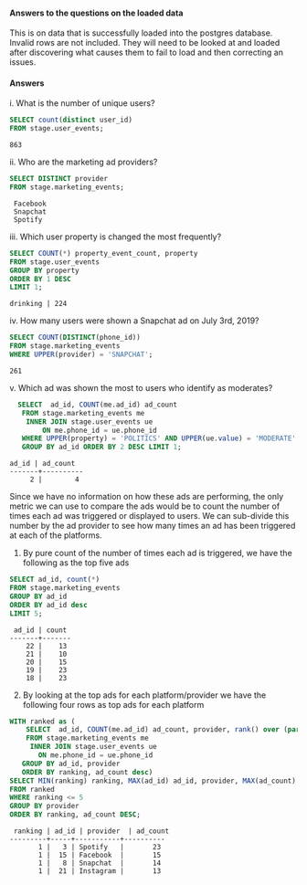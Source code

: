 #### Answers to the questions on the loaded data

This is on data that is successfully loaded into the postgres database. Invalid rows are not included. They will need to be looked at and loaded after discovering what causes them to fail to load and then correcting an issues. 

#### Answers
i. What is the number of unique users?

```sql
SELECT count(distinct user_id) 
FROM stage.user_events;
```
`863`

ii. Who are the marketing ad providers?

```sql
SELECT DISTINCT provider 
FROM stage.marketing_events;
```
```Instagram
 Facebook
 Snapchat
 Spotify
```

iii. Which user property is changed the most frequently?

```sql
SELECT COUNT(*) property_event_count, property 
FROM stage.user_events 
GROUP BY property 
ORDER BY 1 DESC
LIMIT 1;
```
` drinking | 224 `

iv. How many users were shown a Snapchat ad on July 3rd, 2019?

```sql
SELECT COUNT(DISTINCT(phone_id)) 
FROM stage.marketing_events 
WHERE UPPER(provider) = 'SNAPCHAT';
```
`261`

v. Which ad was shown the most to users who identify as moderates?

```sql
  SELECT  ad_id, COUNT(me.ad_id) ad_count 
   FROM stage.marketing_events me 
    INNER JOIN stage.user_events ue 
        ON me.phone_id = ue.phone_id 
   WHERE UPPER(property) = 'POLITICS' AND UPPER(ue.value) = 'MODERATE' 
   GROUP BY ad_id ORDER BY 2 DESC LIMIT 1;
```

```  
ad_id | ad_count 
-------+----------
     2 |        4
```

Since we have no information on how these ads are performing, the only metric we can use to compare the ads would be to count the number of times each ad was triggered or displayed to users. We can sub-divide this number by the ad provider to see how many times an ad has been triggered at each of the platforms. 

1. By pure count of the number of times each ad is triggered, we have the following as the top five ads

```sql
SELECT ad_id, count(*) 
FROM stage.marketing_events 
GROUP BY ad_id 
ORDER BY ad_id desc 
LIMIT 5;
```
```
 ad_id | count 
-------+-------
    22 |    13
    21 |    10
    20 |    15
    19 |    23
    18 |    23
```

2. By looking at the top ads for each platform/provider we have the following four rows as top ads for each platform


```sql
WITH ranked as (
    SELECT  ad_id, COUNT(me.ad_id) ad_count, provider, rank() over (partition by provider order by count(me.ad_id) DESC) as ranking 
    FROM stage.marketing_events me 
     INNER JOIN stage.user_events ue 
       ON me.phone_id = ue.phone_id 
   GROUP BY ad_id, provider  
   ORDER BY ranking, ad_count desc)
SELECT MIN(ranking) ranking, MAX(ad_id) ad_id, provider, MAX(ad_count) ad_count 
FROM ranked 
WHERE ranking <= 5 
GROUP BY provider 
ORDER BY ranking, ad_count DESC;

```

```
 ranking | ad_id | provider  | ad_count 
---------+-----+-----------+----------
       1 |   3 | Spotify   |       23
       1 |  15 | Facebook  |       15
       1 |   8 | Snapchat  |       14
       1 |  21 | Instagram |       13
```


